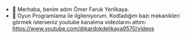 - 👋 Merhaba, benim adım Ömer Faruk Yerlikaya.
- 👀 Oyun Programlama ile ilgileniyorum. Kodladığım bazı mekanikleri görmek isterseniz youtube kanalıma videolarını attım: https://www.youtube.com/@kardokdelikaya9570/videos

